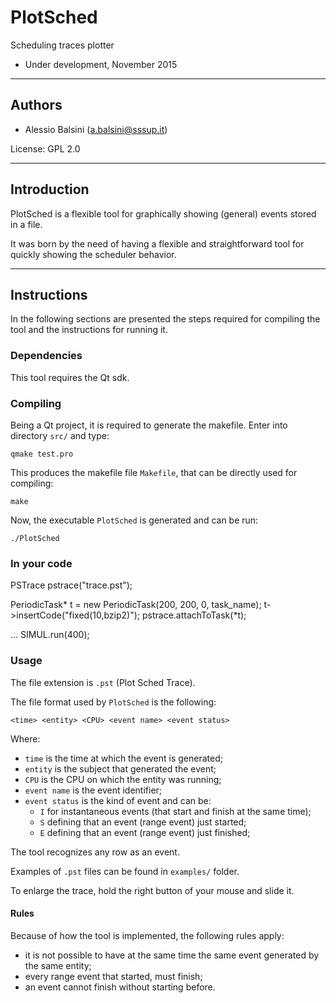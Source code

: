 # PlotSched

Scheduling traces plotter

* Under development, November 2015

----
## Authors

* Alessio Balsini (a.balsini@sssup.it)

License: GPL 2.0

----
## Introduction

PlotSched is a flexible tool for graphically showing (general) events stored in a file.

It was born by the need of having a flexible and straightforward tool for quickly showing the scheduler behavior.

----

## Instructions

In the following sections are presented the steps required for compiling the tool and the instructions for running it.

### Dependencies

This tool requires the Qt sdk.

### Compiling

Being a Qt project, it is required to generate the makefile.
Enter into directory `src/` and type:

```
qmake test.pro
```

This produces the makefile file `Makefile`, that can be directly used for compiling:

```
make
```

Now, the executable `PlotSched` is generated and can be run:

```
./PlotSched
```

### In your code

PSTrace  pstrace("trace.pst");

PeriodicTask* t = new PeriodicTask(200, 200, 0, task_name);
t->insertCode("fixed(10,bzip2)");
pstrace.attachToTask(*t);

...
SIMUL.run(400);

### Usage

The file extension is `.pst` (Plot Sched Trace).

The file format used by `PlotSched` is the following:

```
<time> <entity> <CPU> <event name> <event status>
```

Where:
* `time` is the time at which the event is generated;
* `entity` is the subject that generated the event;
* `CPU` is the CPU on which the entity was running;
* `event name` is the event identifier;
* `event status` is the kind of event and can be:
  * `I` for instantaneous events (that start and finish at the same time);
  * `S` defining that an event (range event) just started;
  * `E` defining that an event (range event) just finished;

The tool recognizes any row as an event.

Examples of `.pst` files can be found in `examples/` folder.


To enlarge the trace, hold the right button of your mouse and slide it.

#### Rules

Because of how the tool is implemented, the following rules apply:
* it is not possible to have at the same time the same event generated by the same entity;
* every range event that started, must finish;
* an event cannot finish without starting before.
